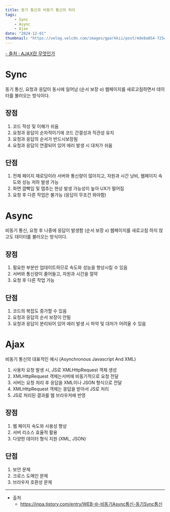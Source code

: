 ```yaml
---
title: 동기 통신과 비동기 통신의 차이
tags:
    - Sync
    - Async
    - Ajax
date: "2024-12-01"
thumbnail: "https://velog.velcdn.com/images/gparkkii/post/4de8a054-725e-4207-8a84-349a43a248c1/bCgJKDY.jpg"
---
```

<a style="font-size:0.9rem" href="https://velog.io/@gparkkii/whatisajax">- 출처 : AJAX란 무엇인가</a>

# Sync
동기 통신, 요청과 응답이 동시에 일어남 (순서 보장 o)
웹페이지를 새로고침하면서 데이터를 불러오는 방식이다.

## 장점
1. 코드 작성 및 이해가 쉬움
2. 요청과 응답이 순차적이기에 코드 간결성과 직관성 유지
3. 요청과 응답의 순서가 반드시보장됨
4. 요청과 응답이 연결되어 있어 에러 발생 시 대처가 쉬움

## 단점
1. 전체 페이지 재로딩이라 서버와 통신량이 많아지고, 자원과 시간 낭비, 웹페이지 속도와 성능 저하 발생 가능
2. 화면 깜빡임 및 멈추는 현상 발생 가능성이 높아 UX가 떨어짐
3. 요청 후 다른 작업은 불가능 (응답이 무조건 와야함)

# Async
비동기 통신, 요청 후 나중에 응답이 발생함 (순서 보장 x)
웹페이지를 새로고침 하지 않고도 데이터를 불러오는 방식이다.

## 장점
1. 필요한 부분만 업데이트하므로 속도와 성능을 향상시킬 수 있음
2. 서버와 통신량이 줄어들고, 자원과 시간을 절약
3. 요청 후 다른 작업 가능

## 단점
1. 코드의 복잡도 증가할 수 있음
2. 요청과 응답의 순서 보장이 안됨
3. 요청과 응답이 분리되어 있어 에러 발생 시 파악 및 대처가 어려울 수 있음

# Ajax
비동기 통신의 대표적인 예시 (Asynchronous Javascript And XML)
1. 사용차 요청 발생 시, JS로 XMLHttpRequest 객체 생성
2. XMLHttpRequest 객체는서버에 비동기적으로 요청 전달
3. 서버는 요청 처리 후 응답을 XML이나 JSON 형식으로 전달
4. XMLHttpRequest 객체는 응답을 받아서 JS로 처리
5. JS로 처리된 결과를 웹 브라우저에 반영

## 장점
1. 웹 페이지 속도와 사용성 향상
2. 서버 리소스 효율적 활용
3. 다양한 데이터 형식 지원 (XML, JSON)

## 단점
1. 보안 문제
2. 크로스 도메인 문제
3. 브라우저 호환성 문제

---

- 출처
  - <https://inpa.tistory.com/entry/WEB-🌐-비동기Async통신-동기Sync통신>